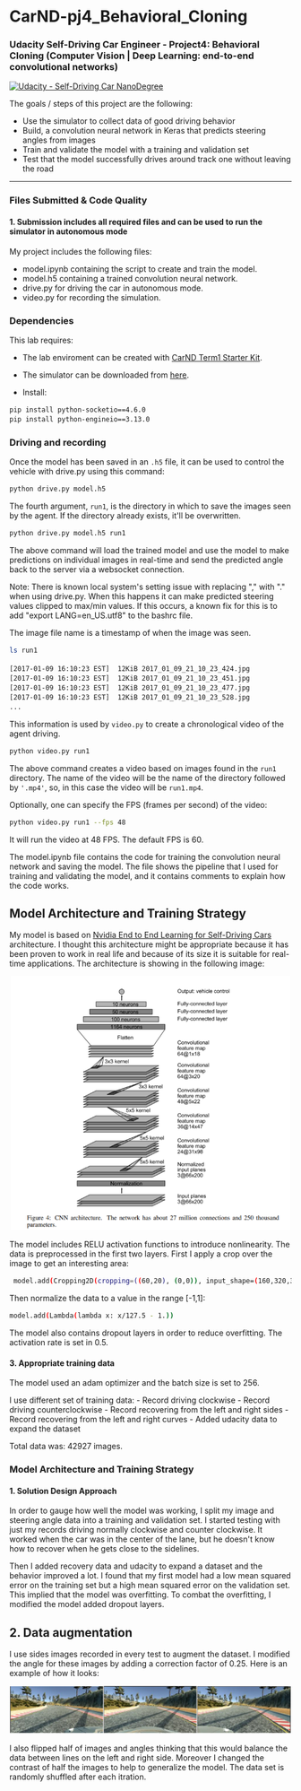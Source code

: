 # CarND-pj4_Behavioral_Cloning
### Udacity Self-Driving Car Engineer - Project4: Behavioral Cloning (Computer Vision | Deep Learning: end-to-end convolutional networks)

[![Udacity - Self-Driving Car NanoDegree](https://s3.amazonaws.com/udacity-sdc/github/shield-carnd.svg)](http://www.udacity.com/drive)


<!-- ======================================================
Overview
---

You will train, validate and test a model using Keras. The model will output a steering angle to an autonomous vehicle.

We have provided a simulator where you can steer a car around a track for data collection. You'll use image data and steering angles to train a neural network and then use this model to drive the car autonomously around the track.



The Project
---
The goals / steps of this project are the following:
* Use the simulator to collect data of good driving behavior 
* Design, train and validate a model that predicts a steering angle from image data
* Use the model to drive the vehicle autonomously around the first track in the simulator. The vehicle should remain on the road for an entire loop around the track.
* Summarize the results with a written report
====================================================== -->

The goals / steps of this project are the following:
* Use the simulator to collect data of good driving behavior
* Build, a convolution neural network in Keras that predicts steering angles from images
* Train and validate the model with a training and validation set
* Test that the model successfully drives around track one without leaving the road

[//]: # (Image References)

[image1]: ./examples/nvidia-net.png "Nvidia Net"
[image2]: ./examples/sides_image.png "Side Images"


---
### Files Submitted & Code Quality

#### 1. Submission includes all required files and can be used to run the simulator in autonomous mode

My project includes the following files:
* model.ipynb containing the script to create and train the model.
* model.h5 containing a trained convolution neural network.
* drive.py for driving the car in autonomous mode.
* video.py for recording the simulation. 


### Dependencies
This lab requires:

* The lab enviroment can be created with [CarND Term1 Starter Kit](https://github.com/udacity/CarND-Term1-Starter-Kit).

* The simulator can be downloaded from [here](https://github.com/udacity/self-driving-car-sim).

* Install:
```sh
pip install python-socketio==4.6.0
pip install python-engineio==3.13.0
```

### Driving and recording
Once the model has been saved in an `.h5` file, it can be used to control the vehicle with drive.py using this command:
```sh
python drive.py model.h5
```
The fourth argument, `run1`, is the directory in which to save the images seen by the agent. If the directory already exists, it'll be overwritten.

```sh
python drive.py model.h5 run1
```
The above command will load the trained model and use the model to make predictions on individual images in real-time and send the predicted angle back to the server via a websocket connection.

Note: There is known local system's setting issue with replacing "," with "." when using drive.py. When this happens it can make predicted steering values clipped to max/min values. If this occurs, a known fix for this is to add "export LANG=en_US.utf8" to the bashrc file.

The image file name is a timestamp of when the image was seen. 

```sh
ls run1

[2017-01-09 16:10:23 EST]  12KiB 2017_01_09_21_10_23_424.jpg
[2017-01-09 16:10:23 EST]  12KiB 2017_01_09_21_10_23_451.jpg
[2017-01-09 16:10:23 EST]  12KiB 2017_01_09_21_10_23_477.jpg
[2017-01-09 16:10:23 EST]  12KiB 2017_01_09_21_10_23_528.jpg
...
```
This information is used by `video.py` to create a chronological video of the agent driving.

```sh
python video.py run1
```

The above command creates a video based on images found in the `run1` directory. The name of the video will be the name of the directory followed by `'.mp4'`, so, in this case the video will be `run1.mp4`.

Optionally, one can specify the FPS (frames per second) of the video:

```sh
python video.py run1 --fps 48
```

It will run the video at 48 FPS. The default FPS is 60.




The model.ipynb file contains the code for training the convolution neural network and saving the model. The file shows the pipeline that I used for training and validating the model, and it contains comments to explain how the code works.

## Model Architecture and Training Strategy

My model is based on [Nvidia End to End Learning for Self-Driving Cars](https://images.nvidia.com/content/tegra/automotive/images/2016/solutions/pdf/end-to-end-dl-using-px.pdf) architecture. I thought this architecture might be appropriate because it has been proven to work in real life and because of its size it is suitable for real-time applications. The architecture is showing in the following image:

<p align="center"><img src="./misc/nvidia-net.png" alt="nvidia-net" width="500" class="center"/></p>

The model includes RELU activation functions to introduce nonlinearity. The data is preprocessed in the first two layers. First I apply a crop over the image to get an interesting area:
```sh
 model.add(Cropping2D(cropping=((60,20), (0,0)), input_shape=(160,320,3)))
```
Then normalize the data to a value in the range [-1,1]:
```sh
model.add(Lambda(lambda x: x/127.5 - 1.))
```

The model also contains dropout layers in order to reduce overfitting. The activation rate is set in 0.5.


#### 3. Appropriate training data

The model used an adam optimizer and the batch size is set to 256.

I use different set of training data:
    - Record driving clockwise
    - Record driving counterclockwise
    - Record recovering from the left and right sides
    - Record recovering from the left and right curves
    - Added udacity data to expand the dataset

Total data was: 42927 images.

### Model Architecture and Training Strategy

#### 1. Solution Design Approach

In order to gauge how well the model was working, I split my image and steering angle data into a training and validation set. I started testing with just my records driving normally clockwise and counter clockwise. It worked when the car was in the center of the lane, but he doesn't know how to recover when he gets close to the sidelines.

Then I added recovery data and udacity to expand a dataset and the behavior improved a lot. I found that my first model had a low mean squared error on the training set but a high mean squared error on the validation set. This implied that the model was overfitting. To combat the overfitting, I modified the model added dropout layers.


## 2. Data augmentation

I use sides images recorded in every test to augment the dataset. I modified the angle for these images by adding a correction factor of 0.25. Here is an example of how it looks:

<p align="center"><img src="./misc/sides_image.png" alt="sides_image" class="center"/></p>

I also flipped half of images and angles thinking that this would balance the data between lines on the left and right side. Moreover I changed the contrast of half the images to help to generalize the model. The data set is randomly shuffled after each itration.